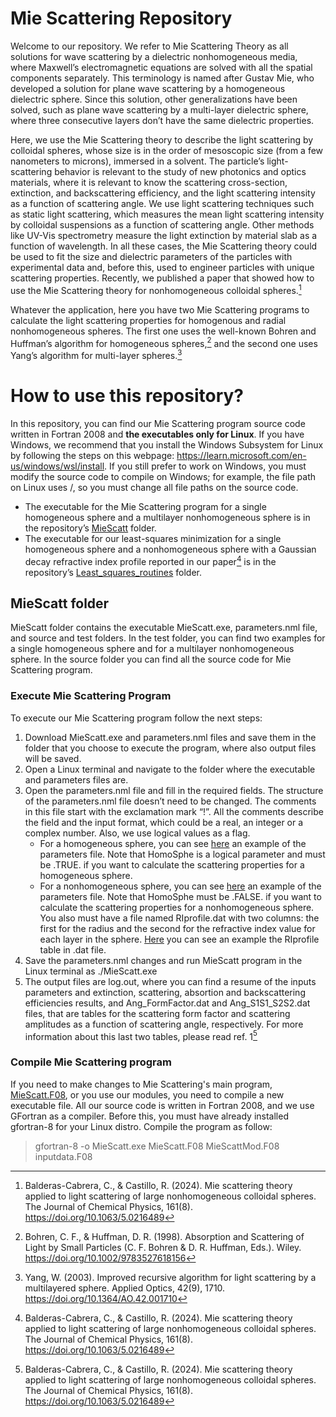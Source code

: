 # Mie Scattering Repository
Welcome to our repository. We refer to Mie Scattering Theory as all solutions for wave scattering by a dielectric nonhomogeneous media, where Maxwell’s electromagnetic equations are solved with all the spatial components separately. This terminology is named after Gustav Mie, who developed a solution for plane wave scattering by a homogeneous dielectric sphere. Since this solution, other generalizations have been solved, such as plane wave scattering by a multi-layer dielectric sphere, where three consecutive layers don’t have the same dielectric properties. 

Here, we use the Mie Scattering theory to describe the light scattering by colloidal spheres, whose size is in the order of mesoscopic size (from a few nanometers to microns), immersed in a solvent. The particle’s light-scattering behavior is relevant to the study of new photonics and optics materials, where it is relevant to know the scattering cross-section, extinction, and backscattering efficiency, and the light scattering intensity as a function of scattering angle. We use light scattering techniques such as static light scattering, which measures the mean light scattering intensity by colloidal suspensions as a function of scattering angle. Other methods like UV-Vis spectrometry measure the light extinction by material slab as a function of wavelength. In all these cases, the Mie Scattering theory could be used to fit the size and dielectric parameters of the particles with experimental data and, before this, used to engineer particles with unique scattering properties. Recently, we published a paper that showed how to use the Mie Scattering theory for nonhomogeneous colloidal spheres.[^1]

Whatever the application, here you have two Mie Scattering programs to calculate the light scattering properties for homogenous and radial nonhomogeneous spheres. The first one uses the well-known Bohren and Huffman’s algorithm for homogeneous spheres,[^2] and the second one uses Yang’s algorithm for multi-layer spheres.[^3]    

# How to use this repository?
In this repository, you can find our Mie Scattering program source code written in Fortran 2008 and **the executables only for Linux**. If you have Windows, we recommend that you install the Windows Subsystem for Linux by following the steps on this webpage: https://learn.microsoft.com/en-us/windows/wsl/install. If you still prefer to work on Windows, you must modify the source code to compile on Windows; for example, the file path on Linux uses /, so you must change all file paths on the source code.

- The executable for the Mie Scattering program for a single homogeneous sphere and a multilayer nonhomogeneous sphere is in the repository’s [MieScatt](https://github.com/Complex-Fluids-IFUNAM/Mie-Scattering/tree/main/MieScatt) folder.  
- The executable for our least-squares minimization for a single homogeneous sphere and a nonhomogeneous sphere with a Gaussian decay refractive index profile reported in our paper[^1] is in the repository’s [Least_squares_routines](https://github.com/Complex-Fluids-IFUNAM/Mie-Scattering/tree/main/Least_squares_routines) folder.

## MieScatt folder
MieScatt folder contains the executable MieScatt.exe, parameters.nml file, and source and test folders. In the test folder, you can find two examples for a single homogeneous sphere and for a multilayer nonhomogeneous sphere. In the source folder you can find all the source code for Mie Scattering program.  

### Execute Mie Scattering Program
To execute our Mie Scattering program follow the next steps:
1.	Download MieScatt.exe and parameters.nml files and save them in the folder that you choose to execute the program, where also output files will be saved.
2.	Open a Linux terminal and  navigate to the folder where the executable and parameters files are.
3.	Open the parameters.nml file and fill in the required fields. The structure of the parameters.nml file doesn’t need to be changed. The comments in this file start with the exclamation mark “!”. All the comments describe the field and the input format, which could be a real, an integer or a complex number. Also, we use logical values as a flag.
    - For a homogeneous sphere, you can see [here](https://github.com/Complex-Fluids-IFUNAM/Mie-Scattering/blob/main/MieScatt/Test/homogeneous_sphere/parameters.nml) an example of the parameters file. Note that HomoSphe is a logical parameter and must be .TRUE. if you want to calculate the scattering properties for a homogeneous sphere.
    - For a nonhomogeneous sphere, you can see [here](https://github.com/Complex-Fluids-IFUNAM/Mie-Scattering/blob/main/MieScatt/Test/multilayer_sphere/parameters.nml) an example of the parameters file. Note that HomoSphe must be .FALSE. if you want to calculate the scattering properties for a nonhomogeneous sphere. You also must have a file named RIprofile.dat with two columns: the first for the radius and the second for the refractive index value for each layer in the sphere. [Here](https://github.com/Complex-Fluids-IFUNAM/Mie-Scattering/blob/main/MieScatt/Test/multilayer_sphere/RIprofile.dat) you can see an example the RIprofile table in .dat file.
4.  Save the parameters.nml changes and run MieScatt program in the Linux terminal as ./MieScatt.exe
5.  The output files are log.out, where you can find a resume of the inputs parameters and extinction, scattering, absortion and backscattering efficiencies results, and Ang_FormFactor.dat and Ang_S1S1_S2S2.dat files, that are tables for the scattering form factor and scattering amplitudes as a function of scattering angle, respectively. For more information about this last two tables, please read ref. 1[^1]

### Compile Mie Scattering program
If you need to make changes to Mie Scattering's main program, [MieScatt.F08](https://github.com/Complex-Fluids-IFUNAM/Mie-Scattering/blob/main/MieScatt/Source/MieScatt.F08), or you use our modules, you need to compile a new executable file. All our source code is written in Fortran 2008, and we use GFortran as a compiler. Before this, you must have already installed gfortran-8 for your Linux distro. Compile the program as follow:
> gfortran-8 -o MieScatt.exe MieScatt.F08 MieScattMod.F08 inputdata.F08

[^1]: Balderas-Cabrera, C., & Castillo, R. (2024). Mie scattering theory applied to light scattering of large nonhomogeneous colloidal spheres. The Journal of Chemical Physics, 161(8). https://doi.org/10.1063/5.0216489
[^2]: Bohren, C. F., & Huffman, D. R. (1998). Absorption and Scattering of Light by Small Particles (C. F. Bohren & D. R. Huffman, Eds.). Wiley. https://doi.org/10.1002/9783527618156
[^3]: Yang, W. (2003). Improved recursive algorithm for light scattering by a multilayered sphere. Applied Optics, 42(9), 1710. https://doi.org/10.1364/AO.42.001710
